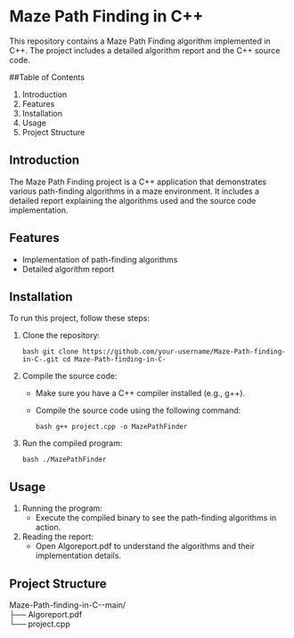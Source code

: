 # Maze Path Finding in C++
This repository contains a Maze Path Finding algorithm implemented in C++. The project includes a detailed algorithm report and the C++ source code.

##Table of Contents
1. Introduction
2. Features
3. Installation
4. Usage
5. Project Structure

## Introduction
The Maze Path Finding project is a C++ application that demonstrates various path-finding algorithms in a maze environment. It includes a detailed report explaining the algorithms used and the source code implementation.

## Features
- Implementation of path-finding algorithms
- Detailed algorithm report

## Installation
To run this project, follow these steps:
<br>

1. Clone the repository:

   ``bash
   git clone https://github.com/your-username/Maze-Path-finding-in-C-.git
   cd Maze-Path-finding-in-C-
   ``
  
2. Compile the source code:
   - Make sure you have a C++ compiler installed (e.g., g++).
   - Compile the source code using the following command:
     
      ``bash
      g++ project.cpp -o MazePathFinder
     ``
  
3. Run the compiled program:

   ``bash
   ./MazePathFinder
   ``

## Usage
1. Running the program:
   - Execute the compiled binary to see the path-finding algorithms in action.
2. Reading the report:
   - Open Algoreport.pdf to understand the algorithms and their implementation details.

## Project Structure

Maze-Path-finding-in-C--main/
<br>
├── Algoreport.pdf
<br>
└── project.cpp

